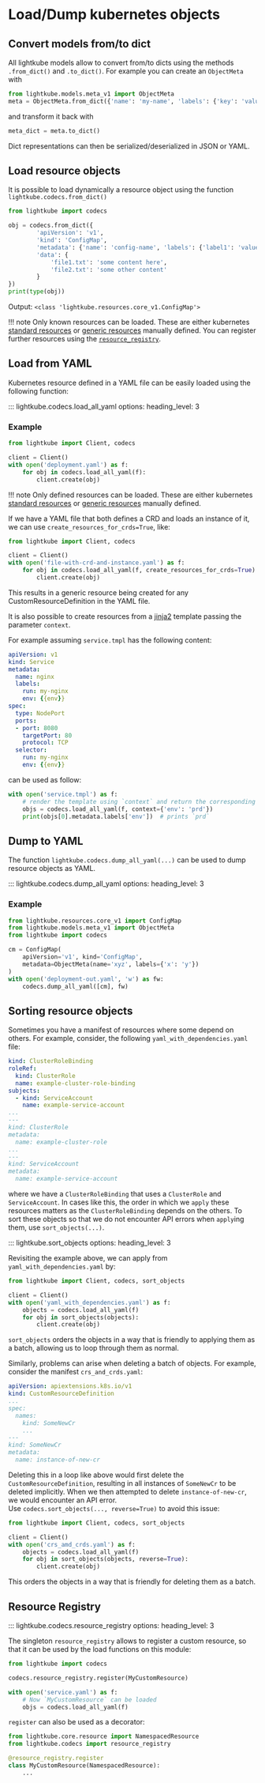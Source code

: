 # Load/Dump kubernetes objects

## Convert models from/to dict

All lightkube models allow to convert from/to dicts using the methods `.from_dict()` and 
`.to_dict()`. For example you can create an `ObjectMeta` with

```python
from lightkube.models.meta_v1 import ObjectMeta
meta = ObjectMeta.from_dict({'name': 'my-name', 'labels': {'key': 'value'}})
```

and transform it back with

```python
meta_dict = meta.to_dict()
```

Dict representations can then be serialized/deserialized in JSON or YAML.

## Load resource objects

It is possible to load dynamically a resource object using the function `lightkube.codecs.from_dict()`

```python
from lightkube import codecs

obj = codecs.from_dict({
        'apiVersion': 'v1',
        'kind': 'ConfigMap',
        'metadata': {'name': 'config-name', 'labels': {'label1': 'value1'}},
        'data': {
            'file1.txt': 'some content here',
            'file2.txt': 'some other content'
        }
})
print(type(obj))
```

Output: `<class 'lightkube.resources.core_v1.ConfigMap'>`

!!! note
    Only known resources can be loaded. These are either kubernetes [standard resources](resources-and-models.md) 
    or [generic resources](generic-resources.md) manually defined. You can register further resources using
    the [`resource_registry`](#resource-registry).

## Load from YAML

Kubernetes resource defined in a YAML file can be easily loaded using the following function: 

::: lightkube.codecs.load_all_yaml
    options:
        heading_level: 3
   
### Example

```python
from lightkube import Client, codecs

client = Client()
with open('deployment.yaml') as f:
    for obj in codecs.load_all_yaml(f):
        client.create(obj)
```

!!! note
    Only defined resources can be loaded. These are either kubernetes [standard resources](resources-and-models.md) 
    or [generic resources](generic-resources.md) manually defined.

If we have a YAML file that both defines a CRD and loads an instance of it, we can use `create_resources_for_crds=True`, like:

```python
from lightkube import Client, codecs

client = Client()
with open('file-with-crd-and-instance.yaml') as f:
    for obj in codecs.load_all_yaml(f, create_resources_for_crds=True):
        client.create(obj)
```

This results in a generic resource being created for any CustomResourceDefinition in the YAML file.  

It is also possible to create resources from a [jinja2](https://jinja.palletsprojects.com) template 
passing the parameter `context`.

For example assuming `service.tmpl` has the following content:
```yaml
apiVersion: v1
kind: Service
metadata:
  name: nginx
  labels:
    run: my-nginx
    env: {{env}}
spec:
  type: NodePort
  ports:
  - port: 8080
    targetPort: 80
    protocol: TCP
  selector:
    run: my-nginx
    env: {{env}}
```

can be used as follow:
```python
with open('service.tmpl') as f:
    # render the template using `context` and return the corresponding resource objects.
    objs = codecs.load_all_yaml(f, context={'env': 'prd'})
    print(objs[0].metadata.labels['env'])  # prints `prd`
```

## Dump to YAML

The function `lightkube.codecs.dump_all_yaml(...)` can be used to dump resource objects as YAML.

::: lightkube.codecs.dump_all_yaml
    options:
        heading_level: 3

### Example

```python
from lightkube.resources.core_v1 import ConfigMap
from lightkube.models.meta_v1 import ObjectMeta
from lightkube import codecs

cm = ConfigMap(
    apiVersion='v1', kind='ConfigMap',
    metadata=ObjectMeta(name='xyz', labels={'x': 'y'})
)
with open('deployment-out.yaml', 'w') as fw:
    codecs.dump_all_yaml([cm], fw)
```

## Sorting resource objects

Sometimes you have a manifest of resources where some depend on others.  For example,
consider, the following `yaml_with_dependencies.yaml` file:

```yaml
kind: ClusterRoleBinding
roleRef:
  kind: ClusterRole
  name: example-cluster-role-binding
subjects:
  - kind: ServiceAccount
    name: example-service-account
...
---
kind: ClusterRole
metadata:
  name: example-cluster-role
...
---
kind: ServiceAccount
metadata:
  name: example-service-account
```

where we have a `ClusterRoleBinding` that uses a `ClusterRole` and `ServiceAccount`. 
In cases like this, the order in which we `apply` these resources matters as the
`ClusterRoleBinding` depends on the others.  To sort these objects so that we do not
encounter API errors when `apply`ing them, use `sort_objects(...)`.

::: lightkube.sort_objects
    options:
        heading_level: 3

Revisiting the example above, we can apply from `yaml_with_dependencies.yaml` by:

```python
from lightkube import Client, codecs, sort_objects

client = Client()
with open('yaml_with_dependencies.yaml') as f:
    objects = codecs.load_all_yaml(f)
    for obj in sort_objects(objects):
        client.create(obj)
```

`sort_objects` orders the objects in a way that is friendly to applying them as a
batch, allowing us to loop through them as normal.

Similarly, problems can arise when deleting a batch of objects.  For example, 
consider the manifest `crs_and_crds.yaml`:

```yaml
apiVersion: apiextensions.k8s.io/v1
kind: CustomResourceDefinition
...
spec:
  names:
    kind: SomeNewCr
    ...
---
kind: SomeNewCr
metadata:
  name: instance-of-new-cr
```

Deleting this in a loop like above would first delete the `CustomResourceDefinition`,
resulting in all instances of `SomeNewCr` to be deleted implicitly.  When we then
attempted to delete `instance-of-new-cr`, we would encounter an API error.  
Use `codecs.sort_objects(..., reverse=True)` to avoid this issue:

```python
from lightkube import Client, codecs, sort_objects

client = Client()
with open('crs_amd_crds.yaml') as f:
    objects = codecs.load_all_yaml(f)
    for obj in sort_objects(objects, reverse=True):
        client.create(obj)
```

This orders the objects in a way that is friendly for deleting them as a batch.

## Resource Registry

::: lightkube.codecs.resource_registry
    options:
        heading_level: 3

The singleton `resource_registry` allows to register a custom resource, so that it can be used by the load
functions on this module:

```python
from lightkube import codecs

codecs.resource_registry.register(MyCustomResource)

with open('service.yaml') as f:
    # Now `MyCustomResource` can be loaded
    objs = codecs.load_all_yaml(f)
```

`register` can also be used as a decorator:
```python
from lightkube.core.resource import NamespacedResource
from lightkube.codecs import resource_registry

@resource_registry.register
class MyCustomResource(NamespacedResource):
    ...
```


